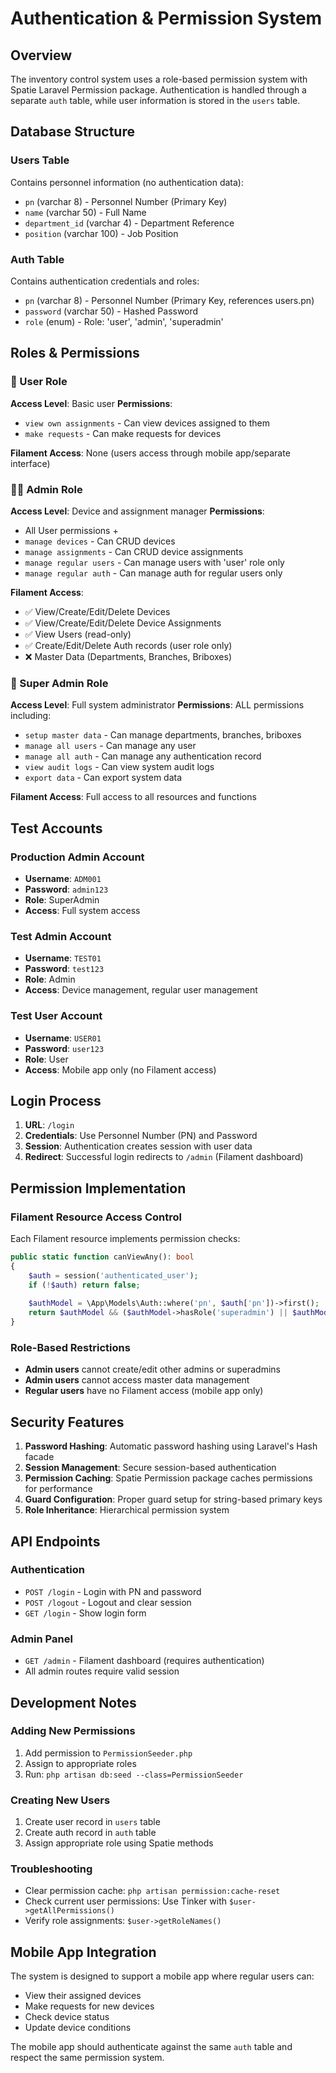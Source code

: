# Authentication & Permission System

## Overview
The inventory control system uses a role-based permission system with Spatie Laravel Permission package. Authentication is handled through a separate `auth` table, while user information is stored in the `users` table.

## Database Structure

### Users Table
Contains personnel information (no authentication data):
- `pn` (varchar 8) - Personnel Number (Primary Key)
- `name` (varchar 50) - Full Name
- `department_id` (varchar 4) - Department Reference
- `position` (varchar 100) - Job Position

### Auth Table
Contains authentication credentials and roles:
- `pn` (varchar 8) - Personnel Number (Primary Key, references users.pn)
- `password` (varchar 50) - Hashed Password
- `role` (enum) - Role: 'user', 'admin', 'superadmin'

## Roles & Permissions

### 👤 User Role
**Access Level**: Basic user
**Permissions**:
- `view own assignments` - Can view devices assigned to them
- `make requests` - Can make requests for devices

**Filament Access**: None (users access through mobile app/separate interface)

### 👨‍💼 Admin Role
**Access Level**: Device and assignment manager
**Permissions**:
- All User permissions +
- `manage devices` - Can CRUD devices
- `manage assignments` - Can CRUD device assignments
- `manage regular users` - Can manage users with 'user' role only
- `manage regular auth` - Can manage auth for regular users only

**Filament Access**:
- ✅ View/Create/Edit/Delete Devices
- ✅ View/Create/Edit/Delete Device Assignments
- ✅ View Users (read-only)
- ✅ Create/Edit/Delete Auth records (user role only)
- ❌ Master Data (Departments, Branches, Briboxes)

### 👑 Super Admin Role
**Access Level**: Full system administrator
**Permissions**: ALL permissions including:
- `setup master data` - Can manage departments, branches, briboxes
- `manage all users` - Can manage any user
- `manage all auth` - Can manage any authentication record
- `view audit logs` - Can view system audit logs
- `export data` - Can export system data

**Filament Access**: Full access to all resources and functions

## Test Accounts

### Production Admin Account
- **Username**: `ADM001`
- **Password**: `admin123`
- **Role**: SuperAdmin
- **Access**: Full system access

### Test Admin Account
- **Username**: `TEST01`
- **Password**: `test123`
- **Role**: Admin
- **Access**: Device management, regular user management

### Test User Account
- **Username**: `USER01`
- **Password**: `user123`
- **Role**: User
- **Access**: Mobile app only (no Filament access)

## Login Process

1. **URL**: `/login`
2. **Credentials**: Use Personnel Number (PN) and Password
3. **Session**: Authentication creates session with user data
4. **Redirect**: Successful login redirects to `/admin` (Filament dashboard)

## Permission Implementation

### Filament Resource Access Control
Each Filament resource implements permission checks:

```php
public static function canViewAny(): bool
{
    $auth = session('authenticated_user');
    if (!$auth) return false;
    
    $authModel = \App\Models\Auth::where('pn', $auth['pn'])->first();
    return $authModel && ($authModel->hasRole('superadmin') || $authModel->hasRole('admin'));
}
```

### Role-Based Restrictions
- **Admin users** cannot create/edit other admins or superadmins
- **Admin users** cannot access master data management
- **Regular users** have no Filament access (mobile app only)

## Security Features

1. **Password Hashing**: Automatic password hashing using Laravel's Hash facade
2. **Session Management**: Secure session-based authentication
3. **Permission Caching**: Spatie Permission package caches permissions for performance
4. **Guard Configuration**: Proper guard setup for string-based primary keys
5. **Role Inheritance**: Hierarchical permission system

## API Endpoints

### Authentication
- `POST /login` - Login with PN and password
- `POST /logout` - Logout and clear session
- `GET /login` - Show login form

### Admin Panel
- `GET /admin` - Filament dashboard (requires authentication)
- All admin routes require valid session

## Development Notes

### Adding New Permissions
1. Add permission to `PermissionSeeder.php`
2. Assign to appropriate roles
3. Run: `php artisan db:seed --class=PermissionSeeder`

### Creating New Users
1. Create user record in `users` table
2. Create auth record in `auth` table
3. Assign appropriate role using Spatie methods

### Troubleshooting
- Clear permission cache: `php artisan permission:cache-reset`
- Check current user permissions: Use Tinker with `$user->getAllPermissions()`
- Verify role assignments: `$user->getRoleNames()`

## Mobile App Integration

The system is designed to support a mobile app where regular users can:
- View their assigned devices
- Make requests for new devices
- Check device status
- Update device conditions

The mobile app should authenticate against the same `auth` table and respect the same permission system.
